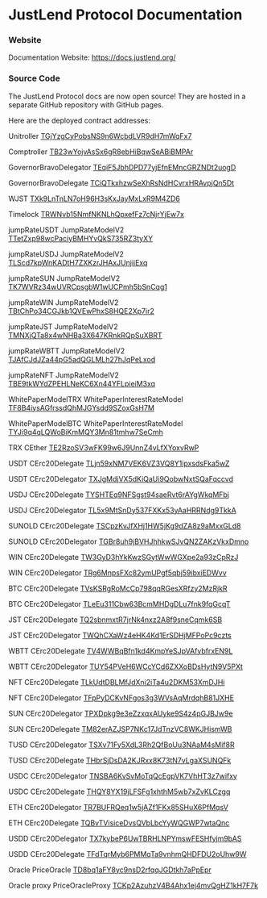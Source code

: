 # JustLend Protocol Documentation

### Website

Documentation Website:
https://docs.justlend.org/

### Source Code

The JustLend Protocol docs are now open source! They are hosted in a separate GitHub repository with GitHub pages.

Here are the deployed contract addresses:

Unitroller [TGjYzgCyPobsNS9n6WcbdLVR9dH7mWqFx7](https://tronscan.org/#/contract/TGjYzgCyPobsNS9n6WcbdLVR9dH7mWqFx7)

Comptroller [TB23wYojvAsSx6gR8ebHiBqwSeABiBMPAr](https://tronscan.org/#/contract/TB23wYojvAsSx6gR8ebHiBqwSeABiBMPAr)

GovernorBravoDelegator [TEqiF5JbhDPD77yjEfnEMncGRZNDt2uogD](https://tronscan.org/#/contract/TEqiF5JbhDPD77yjEfnEMncGRZNDt2uogD)

GovernorBravoDelegate [TCiQTkxhzwSeXhRsNdHCvrxHRAvpjQn5Dt](https://tronscan.io/#/contract/TCiQTkxhzwSeXhRsNdHCvrxHRAvpjQn5Dt/code)

WJST [TXk9LnTnLN7oH96H3sKxJayMxLxR9M4ZD6](https://tronscan.org/#/contract/TXk9LnTnLN7oH96H3sKxJayMxLxR9M4ZD6)

Timelock [TRWNvb15NmfNKNLhQpxefFz7cNjrYjEw7x](https://tronscan.org/#/contract/TRWNvb15NmfNKNLhQpxefFz7cNjrYjEw7x)

jumpRateUSDT JumpRateModelV2 [TTetZxp98wcPaciyBMHYvQkS735RZ3tyXY](https://tronscan.org/#/contract/TTetZxp98wcPaciyBMHYvQkS735RZ3tyXY)

jumpRateUSDJ JumpRateModelV2 [TLScd7kpWnKADtH7ZXKzrJHAxJUnjiiExq](https://tronscan.org/#/contract/TLScd7kpWnKADtH7ZXKzrJHAxJUnjiiExq)

jumpRateSUN JumpRateModelV2 [TK7WVRz34wUVRCpsgbW1wUCPmh5bSnCqg1](https://tronscan.org/#/contract/TK7WVRz34wUVRCpsgbW1wUCPmh5bSnCqg1)

jumpRateWIN JumpRateModelV2 [TBtChPo34CGJkb1QVEwPhxS8HQE2Xp7ir2](https://tronscan.org/#/contract/TBtChPo34CGJkb1QVEwPhxS8HQE2Xp7ir2)

jumpRateJST JumpRateModelV2 [TMNXjQTa8x4wNHBa3X647KRnkRQpSuXBRT](https://tronscan.org/#/contract/TMNXjQTa8x4wNHBa3X647KRnkRQpSuXBRT)

jumpRateWBTT JumpRateModelV2 [TJAfCJdJZa44pG5adQGLMLh27hJqPeLxod](https://tronscan.org/#/contract/TJAfCJdJZa44pG5adQGLMLh27hJqPeLxod)

jumpRateNFT JumpRateModelV2 [TBE9tkWYdZPEHLNeKC6Xn44YFLpieiM3xq](https://tronscan.org/#/contract/TBE9tkWYdZPEHLNeKC6Xn44YFLpieiM3xq)

WhitePaperModelTRX WhitePaperInterestRateModel [TF8B4iysAGfrssdQhMJGYsdd9SZoxGsH7M](https://tronscan.org/#/contract/TF8B4iysAGfrssdQhMJGYsdd9SZoxGsH7M)

WhitePaperModelBTC WhitePaperInterestRateModel [TYJi9q4qLQWoBiKmMQY3Mn81tmhw7SeCmh](https://tronscan.org/#/contract/TYJi9q4qLQWoBiKmMQY3Mn81tmhw7SeCmh)


TRX  CEther [TE2RzoSV3wFK99w6J9UnnZ4vLfXYoxvRwP](https://tronscan.org/#/contract/TE2RzoSV3wFK99w6J9UnnZ4vLfXYoxvRwP)

USDT CErc20Delegate [TLjn59xNM7VEK6VZ3VQ8Y1ipxsdsFka5wZ](https://tronscan.org/#/contract/TLjn59xNM7VEK6VZ3VQ8Y1ipxsdsFka5wZ)

USDT CErc20Delegator [TXJgMdjVX5dKiQaUi9QobwNxtSQaFqccvd](https://tronscan.org/#/contract/TXJgMdjVX5dKiQaUi9QobwNxtSQaFqccvd)

USDJ CErc20Delegate [TYSHTEq9NFSgst94saeRvt6rAYgWkqMFbj](https://tronscan.org/#/contract/TYSHTEq9NFSgst94saeRvt6rAYgWkqMFbj)

USDJ CErc20Delegator [TL5x9MtSnDy537FXKx53yAaHRRNdg9TkkA](https://tronscan.org/#/contract/TL5x9MtSnDy537FXKx53yAaHRRNdg9TkkA)

SUNOLD CErc20Delegate [TSCpzKvJfXHj1HW5jKg9dZA8z9aMxxGLd8](https://tronscan.org/#/contract/TSCpzKvJfXHj1HW5jKg9dZA8z9aMxxGLd8)

SUNOLD CErc20Delegator [TGBr8uh9jBVHJhhkwSJvQN2ZAKzVkxDmno](https://tronscan.org/#/contract/TGBr8uh9jBVHJhhkwSJvQN2ZAKzVkxDmno)

WIN CErc20Delegate [TW3GyD3hYkKwzSGytWwWGXpe2a93zCpRzJ](https://tronscan.org/#/contract/TW3GyD3hYkKwzSGytWwWGXpe2a93zCpRzJ)

WIN CErc20Delegator [TRg6MnpsFXc82ymUPgf5qbj59ibxiEDWvv](https://tronscan.org/#/contract/TRg6MnpsFXc82ymUPgf5qbj59ibxiEDWvv)

BTC CErc20Delegate [TVsKSRgRoMcCp798qqRGesXRfzy2MzRjkR](https://tronscan.org/#/contract/TVsKSRgRoMcCp798qqRGesXRfzy2MzRjkR)

BTC CErc20Delegator [TLeEu311Cbw63BcmMHDgDLu7fnk9fqGcqT](https://tronscan.org/#/contract/TLeEu311Cbw63BcmMHDgDLu7fnk9fqGcqT)

JST CErc20Delegate [TQ2sbnmxtR7jrNk4nxz2A8f9sneCqmk6SB](https://tronscan.org/#/contract/TQ2sbnmxtR7jrNk4nxz2A8f9sneCqmk6SB)

JST CErc20Delegator [TWQhCXaWz4eHK4Kd1ErSDHjMFPoPc9czts](https://tronscan.org/#/contract/TWQhCXaWz4eHK4Kd1ErSDHjMFPoPc9czts)

WBTT CErc20Delegate [TV4WWBqBfn1kd4KmpYeSJpVAfybfrxEN9L](https://tronscan.org/#/contract/TV4WWBqBfn1kd4KmpYeSJpVAfybfrxEN9L)

WBTT CErc20Delegator [TUY54PVeH6WCcYCd6ZXXoBDsHytN9V5PXt](https://tronscan.org/#/contract/TUY54PVeH6WCcYCd6ZXXoBDsHytN9V5PXt)

NFT CErc20Delegate [TLkUdtDBLMfJdXni2iTa4u2DKM53XmDJHi](https://tronscan.org/#/contract/TLkUdtDBLMfJdXni2iTa4u2DKM53XmDJHi)

NFT CErc20Delegator [TFpPyDCKvNFgos3g3WVsAqMrdqhB81JXHE](https://tronscan.org/#/contract/TFpPyDCKvNFgos3g3WVsAqMrdqhB81JXHE)

SUN CErc20Delegator [TPXDpkg9e3eZzxqxAUyke9S4z4pGJBJw9e](https://tronscan.org/#/contract/TPXDpkg9e3eZzxqxAUyke9S4z4pGJBJw9e)

SUN CErc20Delegate  [TM82erAZJSP7NKc17JdTnzVC8WKJHismWB](https://tronscan.org/#/contract/TM82erAZJSP7NKc17JdTnzVC8WKJHismWB)

TUSD  CErc20Delegator  [TSXv71Fy5XdL3Rh2QfBoUu3NAaM4sMif8R](https://tronscan.org/#/contract/TSXv71Fy5XdL3Rh2QfBoUu3NAaM4sMif8R)

TUSD CErc20Delegate    [THbrSjDsDA2KJRxx8K73tN7vLgaXSUNQFk](https://tronscan.org/#/contract/THbrSjDsDA2KJRxx8K73tN7vLgaXSUNQFk)

USDC CErc20Delegator [TNSBA6KvSvMoTqQcEgpVK7VhHT3z7wifxy](https://tronscan.org/#/contract/TNSBA6KvSvMoTqQcEgpVK7VhHT3z7wifxy)

USDC CErc20Delegate [THQY8YX19jLFSFg1xhthM5wb7xZvKLCzgq](https://tronscan.org/#/contract/THQY8YX19jLFSFg1xhthM5wb7xZvKLCzgq)

ETH CErc20Delegator [TR7BUFRQeq1w5jAZf1FKx85SHuX6PfMqsV](https://tronscan.org/#/contract/THQY8YX19jLFSFg1xhthM5wb7xZvKLCzgq)

ETH CErc20Delegate [TQBvTVisiceDvsQVbLbcYyWQGWP7wtaQnc](https://tronscan.org/#/contract/TQBvTVisiceDvsQVbLbcYyWQGWP7wtaQnc)

USDD CErc20Delegator [TX7kybeP6UwTBRHLNPYmswFESHfyjm9bAS](https://tronscan.org/#/contract/TX7kybeP6UwTBRHLNPYmswFESHfyjm9bAS)

USDD CErc20Delegate [TFdTqrMyb6PMMqTa9vnhmQHDFDU2oUhw9W](https://tronscan.org/#/contract/TFdTqrMyb6PMMqTa9vnhmQHDFDU2oUhw9W)

Oracle PriceOracle [TD8bq1aFY8yc9nsD2rfqqJGDtkh7aPpEpr](https://tronscan.org/#/contract/TD8bq1aFY8yc9nsD2rfqqJGDtkh7aPpEpr)

Oracle proxy PriceOracleProxy [TCKp2AzuhzV4B4Ahx1ej4mvQgHZ1kH7F7k](https://tronscan.org/#/contract/TCKp2AzuhzV4B4Ahx1ej4mvQgHZ1kH7F7k)
